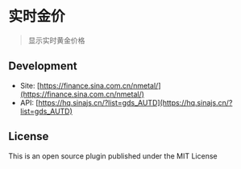 # 实时金价

> 显示实时黄金价格

## Development

* Site: [https://finance.sina.com.cn/nmetal/](https://finance.sina.com.cn/nmetal/)
* API: [https://hq.sinajs.cn/?list=gds_AUTD](https://hq.sinajs.cn/?list=gds_AUTD)

## License

This is an open source plugin published under the MIT License